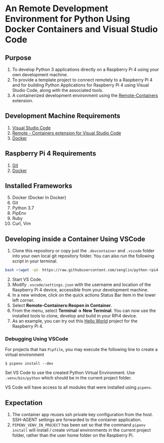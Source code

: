 # An Remote Development Environment for Python Using Docker Containers and Visual Studio Code

## Purpose
1. To develop Python 3 applications directly on a Raspberry Pi 4 using your own development machine.
1. To provide a template project to connect remotely to a Raspberry Pi 4 and for building Python Applications for Raspberry Pi 4 using Visual Studio Code, along with the associated tools.
2. A containerized development environment using the [Remote-Containers](https://code.visualstudio.com/docs/remote/containers) extension.

## Development Machine Requirements
1. [Visual Studio Code](https://code.visualstudio.com/)
2. [Remote - Containers extension for Visual Studio Code](https://aka.ms/vscode-remote/download/extension)
3. [Docker](https://docs.docker.com/install/#supported-platforms)

## Raspberry Pi 4 Requirements
1. [Git](https://projects.raspberrypi.org/en/projects/getting-started-with-git)
2. [Docker](https://docs.docker.com/install/#supported-platforms)

## Installed Frameworks
5. Docker (Docker In Docker)
6. Git 
7. Python 3.7
8. PipEnv
9. Ruby
10. Curl, Vim

## Developing inside a Container Using VSCode
1. Clone this repository or copy just the `.devcontainer` and `.vscode` folder into your own local git repository folder. You can also run the following script in your terminal.
```bash
bash <(wget -qO- https://raw.githubusercontent.com/senglin/python-rpi4-workspace/master/install.sh)
```
2. Start VS Code.
3. Modify `.vscode/settings.json` with the username and location of the Raspberry Pi 4 device, accessible from your development machine.
3. In a new window, click on the quick actions Status Bar item in the lower left corner.
3. Select **Remote-Containers:Reopen in Container**.
4. From the menu, select **Terminal -> New Terminal**.  You can now use the installed tools to clone, develop and build in your RPi4 device.
5. As an example, you can try out this [Hello World](https://github.com/senglin/rpi-helloworld) project for the Raspberry Pi 4.


### Debugging Using VSCode

For projects that has `Pipfile`, you may execute the following line to create a virtual environment
```
$ pipenv install --dev
```

Set VS Code to use the created Python Virtual Environment.  Use `.venv/bin/python` which should be in the current project folder.

VS Code will have access to all modules that were installed using `pipenv`.

## Expectation
1. The container app reuses ssh private key configuration from the host.  SSH-AGENT settings are forwarded to the container application.
2. `PIPENV_VENV_IN_PROJECT` has been set so that the command `pipenv install` will install / create virtual environments in the current project folder, rather than the user home folder on the Raspberry Pi.